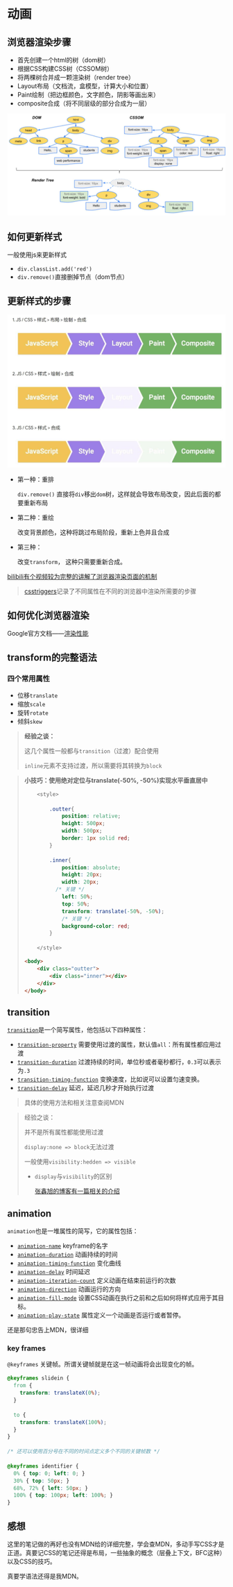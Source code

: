 # 动画

## 浏览器渲染步骤

* 首先创建一个html的树（dom树）
* 根据CSS构建CSS树（CSSOM树）
* 将两棵树合并成一颗渲染树（render tree）
* Layout布局（文档流，盒模型，计算大小和位置）
* Paint绘制（把边框颜色，文字颜色，阴影等画出来）
* composite合成（将不同层级的部分合成为一层）

![三颗树](13_动画.assets/image-20201129184912520.png)

## 如何更新样式

一般使用js来更新样式

* `div.classList.add('red')`
* `div.remove()`直接删掉节点（dom节点）

## 更新样式的步骤

![image-20201129200838454](13_动画.assets/image-20201129200838454.png)

* 第一种：重排

  `div.remove()` 直接将`div`移出`dom`树，这样就会导致布局改变，因此后面的都要重新布局

* 第二种：重绘

  改变背景颜色，这种将跳过布局阶段，重新上色并且合成

* 第三种：

  改变`transform`， 这种只需要重新合成。

[bilibili有个视频较为完整的讲解了浏览器渲染页面的机制](https://www.bilibili.com/video/BV1x54y1B7RE)



> [csstriggers](https://csstriggers.com/)记录了不同属性在不同的浏览器中渲染所需要的步骤





## 如何优化浏览器渲染

Google官方文档——[渲染性能](https://developers.google.com/web/fundamentals/performance/rendering)



## transform的完整语法

### 四个常用属性

* 位移`translate`
* 缩放`scale`
* 旋转`rotate`
* 倾斜`skew`

> **经验之谈：**
>
> 这几个属性一般都与`transition`（过渡）配合使用
>
> `inline`元素不支持过渡，所以需要将其转换为`block`

> **小技巧：使用绝对定位与translate(-50%, -50%)实现水平垂直居中**
>
> ```css
>     <style>
> 
>         .outter{
>             position: relative;
>             height: 500px;
>             width: 500px;
>             border: 1px solid red;
>         }
> 
>         .inner{
>             position: absolute;
>             height: 20px;
>             width: 20px;
> 			/* 关键 */
>             left: 50%;
>             top: 50%;
>             transform: translate(-50%, -50%);
>             /* 关键 */
>             background-color: red;
>         }
> 
>     </style>
> ```
>
> ```html
> <body> 
>     <div class="outter">
>         <div class="inner"></div>
>     </div>
> </body>
> ```



## transition

[`transition`](https://developer.mozilla.org/zh-CN/docs/Web/CSS/transition)是一个简写属性，他包括以下四种属性：

*  [`transition-property`](https://developer.mozilla.org/zh-CN/docs/Web/CSS/transition-property)  需要使用过渡的属性，默认值`all`：所有属性都应用过渡
* [`transition-duration`](https://developer.mozilla.org/zh-CN/docs/Web/CSS/transition-duration) 过渡持续的时间，单位秒或者毫秒都行，`0.3`可以表示为`.3`
* [`transition-timing-function`](https://developer.mozilla.org/zh-CN/docs/Web/CSS/transition-timing-function) 变换速度，比如说可以设置匀速变换。
*  [`transition-delay`](https://developer.mozilla.org/zh-CN/docs/Web/CSS/transition-delay) 延迟，延迟几秒才开始执行过渡

> 具体的使用方法和相关注意查阅MDN

> 经验之谈：
>
> 并不是所有属性都能使用过渡
>
> `display:none => block`无法过渡
>
> 一般使用`visibility:hedden => visible`
>
> * `display`与`visibility`的区别
>
>   [张鑫旭的博客有一篇相关的介绍](https://www.zhangxinxu.com/wordpress/2012/02/css-overflow-hidden-visibility-hidden-disabled-use/)



## animation

`animation`也是一堆属性的简写，它的属性包括：

* [`animation-name`](https://developer.mozilla.org/zh-CN/docs/Web/CSS/animation-name) keyframe的名字
* [`animation-duration`](https://developer.mozilla.org/zh-CN/docs/Web/CSS/animation-duration) 动画持续的时间
* [`animation-timing-function`](https://developer.mozilla.org/zh-CN/docs/Web/CSS/animation-timing-function) 变化曲线
* [`animation-delay`](https://developer.mozilla.org/zh-CN/docs/Web/CSS/animation-delay) 时间延迟
* [`animation-iteration-count`](https://developer.mozilla.org/zh-CN/docs/Web/CSS/animation-iteration-count) 定义动画在结束前运行的次数
* [`animation-direction`](https://developer.mozilla.org/zh-CN/docs/Web/CSS/animation-direction) 动画运行的方向
* [`animation-fill-mode`](https://developer.mozilla.org/zh-CN/docs/Web/CSS/animation-fill-mode) 设置CSS动画在执行之前和之后如何将样式应用于其目标。
* [`animation-play-state`](https://developer.mozilla.org/zh-CN/docs/Web/CSS/animation-play-state) 属性定义一个动画是否运行或者暂停。

还是那句忠告上MDN，很详细



### key frames

`@keyframes` 关键帧。所谓关键帧就是在这一帧动画将会出现变化的帧。

```css
@keyframes slidein {
  from {
    transform: translateX(0%); 
  }

  to {
    transform: translateX(100%);
  }
}

/* 还可以使用百分号在不同的时间点定义多个不同的关键帧数 */

@keyframes identifier {
  0% { top: 0; left: 0; }
  30% { top: 50px; }
  68%, 72% { left: 50px; }
  100% { top: 100px; left: 100%; }
}
```



## 感想

这里的笔记做的再好也没有MDN给的详细完整，学会查MDN，多动手写CSS才是正道。真要记CSS的笔记还得是布局，一些抽象的概念（层叠上下文，BFC这种）以及CSS的技巧。

真要学语法还得是我MDN。








